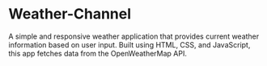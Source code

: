 # Weather-Channel
A simple and responsive weather application that provides current weather information based on user input. Built using HTML, CSS, and JavaScript, this app fetches data from the OpenWeatherMap API.
